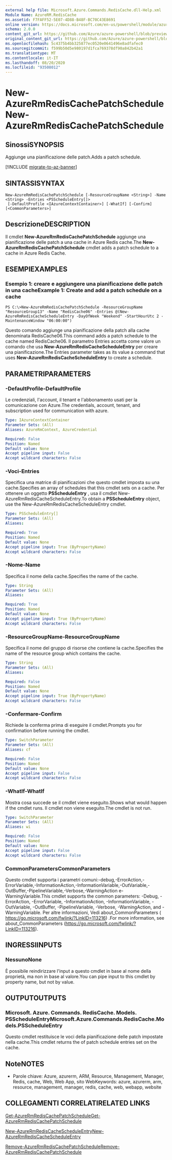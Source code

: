 ```yaml
---
external help file: Microsoft.Azure.Commands.RedisCache.dll-Help.xml
Module Name: AzureRM.RedisCache
ms.assetid: F7FAFF52-5E07-4D88-B48F-BC70C43E8691
online version: https://docs.microsoft.com/en-us/powershell/module/azurerm.rediscache/new-azurermrediscachepatchschedule
schema: 2.0.0
content_git_url: https://github.com/Azure/azure-powershell/blob/preview/src/ResourceManager/RedisCache/Commands.RedisCache/help/New-AzureRmRedisCachePatchSchedule.md
original_content_git_url: https://github.com/Azure/azure-powershell/blob/preview/src/ResourceManager/RedisCache/Commands.RedisCache/help/New-AzureRmRedisCachePatchSchedule.md
ms.openlocfilehash: 5c4375b4bb325877ec0520e0641496e8adfafec0
ms.sourcegitcommit: f599b50d5e980197d1fca769378df90a842b42a1
ms.translationtype: MT
ms.contentlocale: it-IT
ms.lasthandoff: 08/20/2020
ms.locfileid: "93508012"
---
```

# <span data-ttu-id="7fdfb-101">New-AzureRmRedisCachePatchSchedule</span><span class="sxs-lookup"><span data-stu-id="7fdfb-101">New-AzureRmRedisCachePatchSchedule</span></span>

## <span data-ttu-id="7fdfb-102">Sinossi</span><span class="sxs-lookup"><span data-stu-id="7fdfb-102">SYNOPSIS</span></span>
<span data-ttu-id="7fdfb-103">Aggiunge una pianificazione delle patch.</span><span class="sxs-lookup"><span data-stu-id="7fdfb-103">Adds a patch schedule.</span></span>

[!INCLUDE [migrate-to-az-banner](../../includes/migrate-to-az-banner.md)]

## <span data-ttu-id="7fdfb-104">SINTASSI</span><span class="sxs-lookup"><span data-stu-id="7fdfb-104">SYNTAX</span></span>

```
New-AzureRmRedisCachePatchSchedule [-ResourceGroupName <String>] -Name <String> -Entries <PSScheduleEntry[]>
 [-DefaultProfile <IAzureContextContainer>] [-WhatIf] [-Confirm] [<CommonParameters>]
```

## <span data-ttu-id="7fdfb-105">Descrizione</span><span class="sxs-lookup"><span data-stu-id="7fdfb-105">DESCRIPTION</span></span>
<span data-ttu-id="7fdfb-106">Il cmdlet **New-AzureRmRedisCachePatchSchedule** aggiunge una pianificazione delle patch a una cache in Azure Redis cache.</span><span class="sxs-lookup"><span data-stu-id="7fdfb-106">The **New-AzureRmRedisCachePatchSchedule** cmdlet adds a patch schedule to a cache in Azure Redis Cache.</span></span>

## <span data-ttu-id="7fdfb-107">ESEMPI</span><span class="sxs-lookup"><span data-stu-id="7fdfb-107">EXAMPLES</span></span>

### <span data-ttu-id="7fdfb-108">Esempio 1: creare e aggiungere una pianificazione delle patch in una cache</span><span class="sxs-lookup"><span data-stu-id="7fdfb-108">Example 1: Create and add a patch schedule on a cache</span></span>
```
PS C:\>New-AzureRmRedisCachePatchSchedule -ResourceGroupName "ResourceGroup13" -Name "RedisCache06" -Entries @(New-AzureRmRedisCacheScheduleEntry -DayOfWeek "Weekend" -StartHourUtc 2 -MaintenanceWindow "06:00:00")
```

<span data-ttu-id="7fdfb-109">Questo comando aggiunge una pianificazione della patch alla cache denominata RedisCache06.</span><span class="sxs-lookup"><span data-stu-id="7fdfb-109">This command adds a patch schedule to the cache named RedisCache06.</span></span>
<span data-ttu-id="7fdfb-110">Il parametro Entries accetta come valore un comando che usa **New-AzureRmRedisCacheScheduleEntry** per creare una pianificazione.</span><span class="sxs-lookup"><span data-stu-id="7fdfb-110">The Entries parameter takes as its value a command that uses **New-AzureRmRedisCacheScheduleEntry** to create a schedule.</span></span>

## <span data-ttu-id="7fdfb-111">PARAMETRI</span><span class="sxs-lookup"><span data-stu-id="7fdfb-111">PARAMETERS</span></span>

### <span data-ttu-id="7fdfb-112">-DefaultProfile</span><span class="sxs-lookup"><span data-stu-id="7fdfb-112">-DefaultProfile</span></span>
<span data-ttu-id="7fdfb-113">Le credenziali, l'account, il tenant e l'abbonamento usati per la comunicazione con Azure.</span><span class="sxs-lookup"><span data-stu-id="7fdfb-113">The credentials, account, tenant, and subscription used for communication with azure.</span></span>

```yaml
Type: IAzureContextContainer
Parameter Sets: (All)
Aliases: AzureRmContext, AzureCredential

Required: False
Position: Named
Default value: None
Accept pipeline input: False
Accept wildcard characters: False
```

### <span data-ttu-id="7fdfb-114">-Voci</span><span class="sxs-lookup"><span data-stu-id="7fdfb-114">-Entries</span></span>
<span data-ttu-id="7fdfb-115">Specifica una matrice di pianificazioni che questo cmdlet imposta su una cache.</span><span class="sxs-lookup"><span data-stu-id="7fdfb-115">Specifies an array of schedules that this cmdlet sets on a cache.</span></span> <span data-ttu-id="7fdfb-116">Per ottenere un oggetto **PSScheduleEntry** , usa il cmdlet New-AzureRmRedisCacheScheduleEntry.</span><span class="sxs-lookup"><span data-stu-id="7fdfb-116">To obtain a **PSScheduleEntry** object, use the New-AzureRmRedisCacheScheduleEntry cmdlet.</span></span>

```yaml
Type: PSScheduleEntry[]
Parameter Sets: (All)
Aliases:

Required: True
Position: Named
Default value: None
Accept pipeline input: True (ByPropertyName)
Accept wildcard characters: False
```

### <span data-ttu-id="7fdfb-117">-Nome</span><span class="sxs-lookup"><span data-stu-id="7fdfb-117">-Name</span></span>
<span data-ttu-id="7fdfb-118">Specifica il nome della cache.</span><span class="sxs-lookup"><span data-stu-id="7fdfb-118">Specifies the name of the cache.</span></span>

```yaml
Type: String
Parameter Sets: (All)
Aliases:

Required: True
Position: Named
Default value: None
Accept pipeline input: True (ByPropertyName)
Accept wildcard characters: False
```

### <span data-ttu-id="7fdfb-119">-ResourceGroupName</span><span class="sxs-lookup"><span data-stu-id="7fdfb-119">-ResourceGroupName</span></span>
<span data-ttu-id="7fdfb-120">Specifica il nome del gruppo di risorse che contiene la cache.</span><span class="sxs-lookup"><span data-stu-id="7fdfb-120">Specifies the name of the resource group which contains the cache.</span></span>

```yaml
Type: String
Parameter Sets: (All)
Aliases:

Required: False
Position: Named
Default value: None
Accept pipeline input: True (ByPropertyName)
Accept wildcard characters: False
```

### <span data-ttu-id="7fdfb-121">-Confermare</span><span class="sxs-lookup"><span data-stu-id="7fdfb-121">-Confirm</span></span>
<span data-ttu-id="7fdfb-122">Richiede la conferma prima di eseguire il cmdlet.</span><span class="sxs-lookup"><span data-stu-id="7fdfb-122">Prompts you for confirmation before running the cmdlet.</span></span>

```yaml
Type: SwitchParameter
Parameter Sets: (All)
Aliases: cf

Required: False
Position: Named
Default value: None
Accept pipeline input: False
Accept wildcard characters: False
```

### <span data-ttu-id="7fdfb-123">-WhatIf</span><span class="sxs-lookup"><span data-stu-id="7fdfb-123">-WhatIf</span></span>
<span data-ttu-id="7fdfb-124">Mostra cosa succede se il cmdlet viene eseguito.</span><span class="sxs-lookup"><span data-stu-id="7fdfb-124">Shows what would happen if the cmdlet runs.</span></span> <span data-ttu-id="7fdfb-125">Il cmdlet non viene eseguito.</span><span class="sxs-lookup"><span data-stu-id="7fdfb-125">The cmdlet is not run.</span></span>

```yaml
Type: SwitchParameter
Parameter Sets: (All)
Aliases: wi

Required: False
Position: Named
Default value: None
Accept pipeline input: False
Accept wildcard characters: False
```

### <span data-ttu-id="7fdfb-126">CommonParameters</span><span class="sxs-lookup"><span data-stu-id="7fdfb-126">CommonParameters</span></span>
<span data-ttu-id="7fdfb-127">Questo cmdlet supporta i parametri comuni:-debug,-ErrorAction,-ErrorVariable,-InformationAction,-InformationVariable,-OutVariable,-OutBuffer,-PipelineVariable,-Verbose,-WarningAction e-WarningVariable.</span><span class="sxs-lookup"><span data-stu-id="7fdfb-127">This cmdlet supports the common parameters: -Debug, -ErrorAction, -ErrorVariable, -InformationAction, -InformationVariable, -OutVariable, -OutBuffer, -PipelineVariable, -Verbose, -WarningAction, and -WarningVariable.</span></span> <span data-ttu-id="7fdfb-128">Per altre informazioni, Vedi about_CommonParameters ( https://go.microsoft.com/fwlink/?LinkID=113216) .</span><span class="sxs-lookup"><span data-stu-id="7fdfb-128">For more information, see about_CommonParameters (https://go.microsoft.com/fwlink/?LinkID=113216).</span></span>

## <span data-ttu-id="7fdfb-129">INGRESSI</span><span class="sxs-lookup"><span data-stu-id="7fdfb-129">INPUTS</span></span>

### <span data-ttu-id="7fdfb-130">Nessuno</span><span class="sxs-lookup"><span data-stu-id="7fdfb-130">None</span></span>
<span data-ttu-id="7fdfb-131">È possibile reindirizzare l'input a questo cmdlet in base al nome della proprietà, ma non in base al valore.</span><span class="sxs-lookup"><span data-stu-id="7fdfb-131">You can pipe input to this cmdlet by property name, but not by value.</span></span>

## <span data-ttu-id="7fdfb-132">OUTPUT</span><span class="sxs-lookup"><span data-stu-id="7fdfb-132">OUTPUTS</span></span>

### <span data-ttu-id="7fdfb-133">Microsoft. Azure. Commands. RedisCache. Models. PSScheduleEntry</span><span class="sxs-lookup"><span data-stu-id="7fdfb-133">Microsoft.Azure.Commands.RedisCache.Models.PSScheduleEntry</span></span>
<span data-ttu-id="7fdfb-134">Questo cmdlet restituisce le voci della pianificazione delle patch impostate nella cache.</span><span class="sxs-lookup"><span data-stu-id="7fdfb-134">This cmdlet returns the of patch schedule entries set on the cache.</span></span>

## <span data-ttu-id="7fdfb-135">Note</span><span class="sxs-lookup"><span data-stu-id="7fdfb-135">NOTES</span></span>
* <span data-ttu-id="7fdfb-136">Parole chiave: Azure, azurerm, ARM, Resource, Management, Manager, Redis, cache, Web, Web App, sito Web</span><span class="sxs-lookup"><span data-stu-id="7fdfb-136">Keywords: azure, azurerm, arm, resource, management, manager, redis, cache, web, webapp, website</span></span>

## <span data-ttu-id="7fdfb-137">COLLEGAMENTI CORRELATI</span><span class="sxs-lookup"><span data-stu-id="7fdfb-137">RELATED LINKS</span></span>

[<span data-ttu-id="7fdfb-138">Get-AzureRmRedisCachePatchSchedule</span><span class="sxs-lookup"><span data-stu-id="7fdfb-138">Get-AzureRmRedisCachePatchSchedule</span></span>](./Get-AzureRmRedisCachePatchSchedule.md)

[<span data-ttu-id="7fdfb-139">New-AzureRmRedisCacheScheduleEntry</span><span class="sxs-lookup"><span data-stu-id="7fdfb-139">New-AzureRmRedisCacheScheduleEntry</span></span>](./New-AzureRmRedisCacheScheduleEntry.md)

[<span data-ttu-id="7fdfb-140">Remove-AzureRmRedisCachePatchSchedule</span><span class="sxs-lookup"><span data-stu-id="7fdfb-140">Remove-AzureRmRedisCachePatchSchedule</span></span>](./Remove-AzureRmRedisCachePatchSchedule.md)


